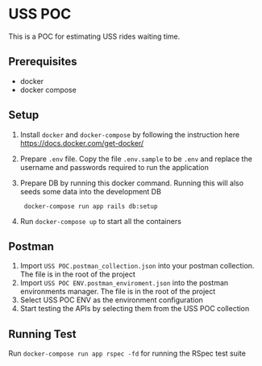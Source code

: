 # USS POC

This is a POC for estimating USS rides waiting time.

## Prerequisites

- docker
- docker compose

## Setup

1. Install `docker` and `docker-compose` by following the instruction here https://docs.docker.com/get-docker/
2. Prepare `.env` file. Copy the file `.env.sample` to be `.env` and replace the username and passwords required to run the application
3. Prepare DB by running this docker command. Running this will also seeds some data into the development DB

        docker-compose run app rails db:setup
4. Run `docker-compose up` to start all the containers

## Postman

1. Import `USS POC.postman_collection.json` into your postman collection. The file is in the root of the project
2. Import `USS POC ENV.postman_enviroment.json` into the postman environments manager. The file is in the root of the project
3. Select USS POC ENV as the environment configuration
4. Start testing the APIs by selecting them from the USS POC collection

## Running Test

Run `docker-compose run app rspec -fd` for running the RSpec test suite

